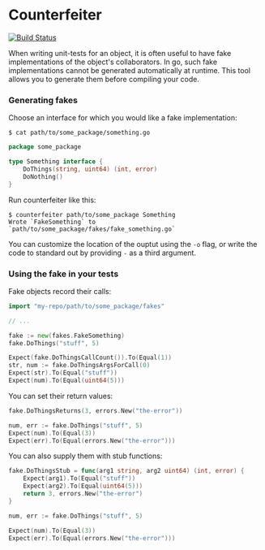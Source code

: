 Counterfeiter
=============

[![Build Status](https://travis-ci.org/maxbrunsfeld/counterfeiter.svg?branch=master)](https://travis-ci.org/maxbrunsfeld/counterfeiter)

When writing unit-tests for an object, it is often useful to have fake implementations
of the object's collaborators. In go, such fake implementations cannot be generated
automatically at runtime. This tool allows you to generate them before compiling your code.

### Generating fakes

Choose an interface for which you would like a fake implementation:

```shell
$ cat path/to/some_package/something.go
```

```go
package some_package

type Something interface {
	DoThings(string, uint64) (int, error)
	DoNothing()
}
```

Run counterfeiter like this:

```
$ counterfeiter path/to/some_package Something
Wrote `FakeSomething` to `path/to/some_package/fakes/fake_something.go`
```

You can customize the location of the ouptut using the `-o` flag, or write the code to standard out by providing `-` as a third argument.

### Using the fake in your tests

Fake objects record their calls:

```go
import "my-repo/path/to/some_package/fakes"

// ...

fake := new(fakes.FakeSomething)
fake.DoThings("stuff", 5)

Expect(fake.DoThingsCallCount()).To(Equal(1))
str, num := fake.DoThingsArgsForCall(0)
Expect(str).To(Equal("stuff"))
Expect(num).To(Equal(uint64(5)))
```

You can set their return values:

```go
fake.DoThingsReturns(3, errors.New("the-error"))

num, err := fake.DoThings("stuff", 5)
Expect(num).To(Equal(3))
Expect(err).To(Equal(errors.New("the-error")))
```

You can also supply them with stub functions:

```go
fake.DoThingsStub = func(arg1 string, arg2 uint64) (int, error) {
	Expect(arg1).To(Equal("stuff"))
	Expect(arg2).To(Equal(uint64(5)))
	return 3, errors.New("the-error")
}

num, err := fake.DoThings("stuff", 5)

Expect(num).To(Equal(3))
Expect(err).To(Equal(errors.New("the-error")))
```

